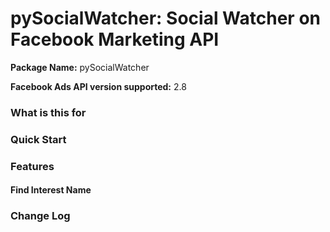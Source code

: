 # pySocialWatcher: Social Watcher on Facebook Marketing API
**Package Name:** pySocialWatcher

**Facebook Ads API version supported:** 2.8


### What is this for

### Quick Start

### Features
#### Find Interest Name
### Change Log
